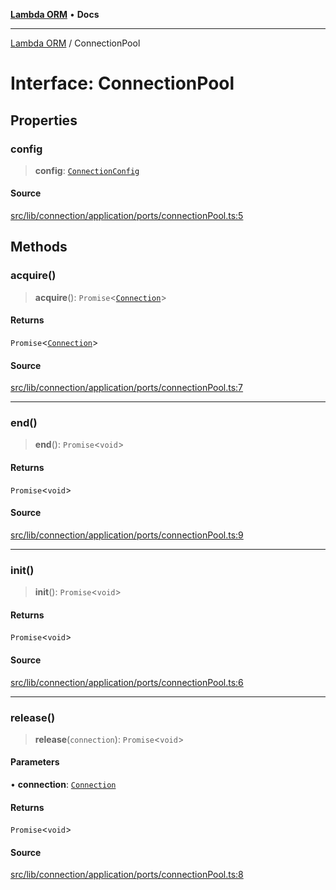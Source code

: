 [**Lambda ORM**](../README.md) • **Docs**

***

[Lambda ORM](../README.md) / ConnectionPool

# Interface: ConnectionPool

## Properties

### config

> **config**: [`ConnectionConfig`](ConnectionConfig.md)

#### Source

[src/lib/connection/application/ports/connectionPool.ts:5](https://github.com/lambda-orm/lambdaorm/blob/5e6305f9bd553e15fed66cee099164eb31ee9842/src/lib/connection/application/ports/connectionPool.ts#L5)

## Methods

### acquire()

> **acquire**(): `Promise`\<[`Connection`](Connection.md)\>

#### Returns

`Promise`\<[`Connection`](Connection.md)\>

#### Source

[src/lib/connection/application/ports/connectionPool.ts:7](https://github.com/lambda-orm/lambdaorm/blob/5e6305f9bd553e15fed66cee099164eb31ee9842/src/lib/connection/application/ports/connectionPool.ts#L7)

***

### end()

> **end**(): `Promise`\<`void`\>

#### Returns

`Promise`\<`void`\>

#### Source

[src/lib/connection/application/ports/connectionPool.ts:9](https://github.com/lambda-orm/lambdaorm/blob/5e6305f9bd553e15fed66cee099164eb31ee9842/src/lib/connection/application/ports/connectionPool.ts#L9)

***

### init()

> **init**(): `Promise`\<`void`\>

#### Returns

`Promise`\<`void`\>

#### Source

[src/lib/connection/application/ports/connectionPool.ts:6](https://github.com/lambda-orm/lambdaorm/blob/5e6305f9bd553e15fed66cee099164eb31ee9842/src/lib/connection/application/ports/connectionPool.ts#L6)

***

### release()

> **release**(`connection`): `Promise`\<`void`\>

#### Parameters

• **connection**: [`Connection`](Connection.md)

#### Returns

`Promise`\<`void`\>

#### Source

[src/lib/connection/application/ports/connectionPool.ts:8](https://github.com/lambda-orm/lambdaorm/blob/5e6305f9bd553e15fed66cee099164eb31ee9842/src/lib/connection/application/ports/connectionPool.ts#L8)
